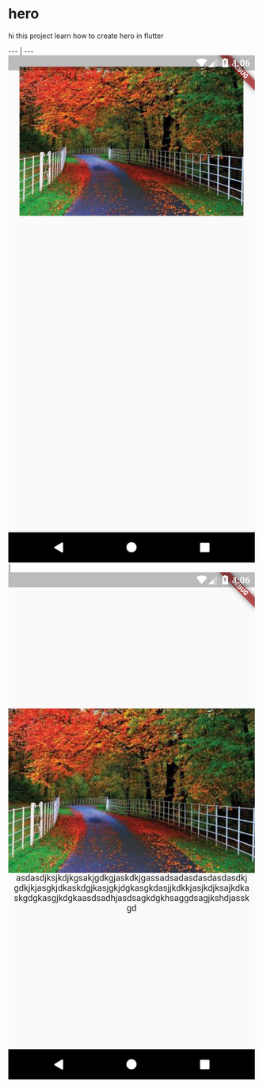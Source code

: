 # hero

hi this project learn how to create hero in flutter



--- | ---
![Alt text](./assets/images/image2.png?raw=true "Optional Title") | ![Alt text](./assets/images/image3.png?raw=true "Optional Title")
